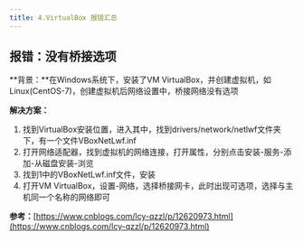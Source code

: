 ```yaml
---
title: 4.VirtualBox 报错汇总
---
```

## **报错：没有桥接选项**

**背景：**在Windows系统下，安装了VM VirtualBox，并创建虚拟机，如Linux(CentOS-7)，创建虚拟机后网络设置中，桥接网络没有选项

**解决方案：**

1. 找到VirtualBox安装位置，进入其中，找到drivers/network/netlwf文件夹下，有一个文件VBoxNetLwf.inf
2. 打开网络适配器，找到虚拟机的网络连接，打开属性，分别点击安装-服务-添加-从磁盘安装-浏览
3. 找到1中的VBoxNetLwf.inf文件，安装
4. 打开VM VirtualBox，设置-网络，选择桥接网卡，此时出现可选项，选择与主机同一个名称的网络即可

**参考：**[https://www.cnblogs.com/lcy-qzzl/p/12620973.html](https://www.cnblogs.com/lcy-qzzl/p/12620973.html)

